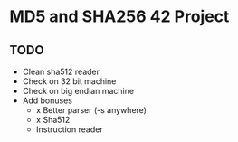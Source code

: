 # MD5 and SHA256 42 Project

## TODO

* Clean sha512 reader
* Check on 32 bit machine
* Check on big endian machine
* Add bonuses
  * x Better parser (-s anywhere)
  * x Sha512
  * Instruction reader
